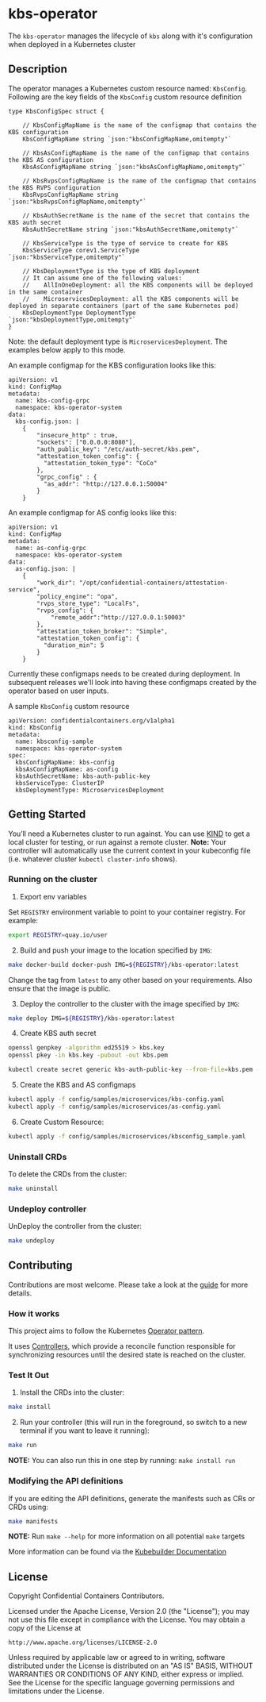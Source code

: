 # kbs-operator

The `kbs-operator` manages the lifecycle of `kbs` along with it's configuration when deployed
in a Kubernetes cluster


## Description

The operator manages a Kubernetes custom resource named: `KbsConfig`. Following are the key fields of the
`KbsConfig` custom resource definition
```
type KbsConfigSpec struct {

	// KbsConfigMapName is the name of the configmap that contains the KBS configuration
	KbsConfigMapName string `json:"kbsConfigMapName,omitempty"`

	// KbsAsConfigMapName is the name of the configmap that contains the KBS AS configuration
	KbsAsConfigMapName string `json:"kbsAsConfigMapName,omitempty"`

	// KbsRvpsConfigMapName is the name of the configmap that contains the KBS RVPS configuration
	KbsRvpsConfigMapName string `json:"kbsRvpsConfigMapName,omitempty"`

	// KbsAuthSecretName is the name of the secret that contains the KBS auth secret
	KbsAuthSecretName string `json:"kbsAuthSecretName,omitempty"`

	// KbsServiceType is the type of service to create for KBS
	KbsServiceType corev1.ServiceType `json:"kbsServiceType,omitempty"`

	// KbsDeploymentType is the type of KBS deployment
	// It can assume one of the following values:
	//    AllInOneDeployment: all the KBS components will be deployed in the same container
	//    MicroservicesDeployment: all the KBS components will be deployed in separate containers (part of the same Kubernetes pod)
	KbsDeploymentType DeploymentType `json:"kbsDeploymentType,omitempty"`
}
```

Note: the default deployment type is ```MicroservicesDeployment```.
The examples below apply to this mode.

An example configmap for the KBS configuration looks like this:
```
apiVersion: v1
kind: ConfigMap
metadata:
  name: kbs-config-grpc
  namespace: kbs-operator-system
data:
  kbs-config.json: |
    {
        "insecure_http" : true,
        "sockets": ["0.0.0.0:8080"],
        "auth_public_key": "/etc/auth-secret/kbs.pem",
        "attestation_token_config": {
          "attestation_token_type": "CoCo"
        },
        "grpc_config" : {
          "as_addr": "http://127.0.0.1:50004"
        }
    }
```

An example configmap for AS config looks like this:
```
apiVersion: v1
kind: ConfigMap
metadata:
  name: as-config-grpc
  namespace: kbs-operator-system
data:
  as-config.json: |
    {
        "work_dir": "/opt/confidential-containers/attestation-service",
        "policy_engine": "opa",
        "rvps_store_type": "LocalFs",
        "rvps_config": {
        	"remote_addr":"http://127.0.0.1:50003"
        },
        "attestation_token_broker": "Simple",
        "attestation_token_config": {
          "duration_min": 5
        }
    }
```
Currently these configmaps needs to be created during deployment.
In subsequent releases we'll look into having these configmaps created by the operator based on user inputs.

A sample `KbsConfig` custom resource
```
apiVersion: confidentialcontainers.org/v1alpha1
kind: KbsConfig
metadata:  
  name: kbsconfig-sample
  namespace: kbs-operator-system
spec:
  kbsConfigMapName: kbs-config
  kbsAsConfigMapName: as-config  
  kbsAuthSecretName: kbs-auth-public-key
  kbsServiceType: ClusterIP
  kbsDeploymentType: MicroservicesDeployment
```


## Getting Started
You’ll need a Kubernetes cluster to run against. You can use [KIND](https://sigs.k8s.io/kind) to get a local cluster for testing, or run against a remote cluster.
**Note:** Your controller will automatically use the current context in your kubeconfig file (i.e. whatever cluster `kubectl cluster-info` shows).

### Running on the cluster

1. Export env variables

Set `REGISTRY` environment variable to point to your container registry.
For example:
```sh
export REGISTRY=quay.io/user
```

2. Build and push your image to the location specified by `IMG`:

```sh
make docker-build docker-push IMG=${REGISTRY}/kbs-operator:latest
```

Change the tag from `latest` to any other based on your requirements.
Also ensure that the image is public.

3. Deploy the controller to the cluster with the image specified by `IMG`:

```sh
make deploy IMG=${REGISTRY}/kbs-operator:latest
```

4. Create KBS auth secret

```sh
openssl genpkey -algorithm ed25519 > kbs.key
openssl pkey -in kbs.key -pubout -out kbs.pem

kubectl create secret generic kbs-auth-public-key --from-file=kbs.pem -n kbs-operator-system
```

5. Create the KBS and AS configmaps

``` sh
kubectl apply -f config/samples/microservices/kbs-config.yaml
kubectl apply -f config/samples/microservices/as-config.yaml
```

6. Create Custom Resource:

```sh
kubectl apply -f config/samples/microservices/kbsconfig_sample.yaml
```

### Uninstall CRDs
To delete the CRDs from the cluster:

```sh
make uninstall
```

### Undeploy controller
UnDeploy the controller from the cluster:

```sh
make undeploy
```

## Contributing
Contributions are most welcome. Please take a look at the [guide](https://github.com/confidential-containers/confidential-containers/blob/main/CONTRIBUTING.md) for more details.

### How it works
This project aims to follow the Kubernetes [Operator pattern](https://kubernetes.io/docs/concepts/extend-kubernetes/operator/).

It uses [Controllers](https://kubernetes.io/docs/concepts/architecture/controller/),
which provide a reconcile function responsible for synchronizing resources until the desired state is reached on the cluster.

### Test It Out
1. Install the CRDs into the cluster:

```sh
make install
```

2. Run your controller (this will run in the foreground, so switch to a new terminal if you want to leave it running):

```sh
make run
```

**NOTE:** You can also run this in one step by running: `make install run`

### Modifying the API definitions
If you are editing the API definitions, generate the manifests such as CRs or CRDs using:

```sh
make manifests
```

**NOTE:** Run `make --help` for more information on all potential `make` targets

More information can be found via the [Kubebuilder Documentation](https://book.kubebuilder.io/introduction.html)

## License

Copyright Confidential Containers Contributors.

Licensed under the Apache License, Version 2.0 (the "License");
you may not use this file except in compliance with the License.
You may obtain a copy of the License at

    http://www.apache.org/licenses/LICENSE-2.0

Unless required by applicable law or agreed to in writing, software
distributed under the License is distributed on an "AS IS" BASIS,
WITHOUT WARRANTIES OR CONDITIONS OF ANY KIND, either express or implied.
See the License for the specific language governing permissions and
limitations under the License.

